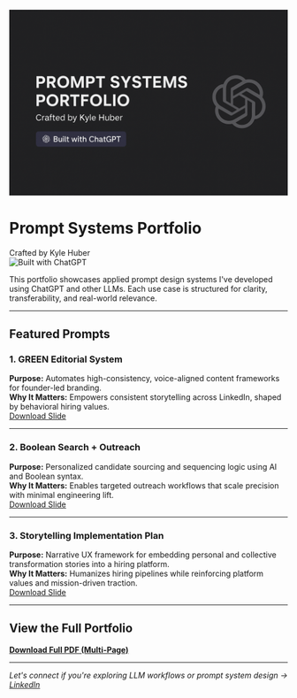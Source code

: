 ![Prompt Systems Portfolio Banner](./kyle-prompt-portfolio-banner.png)

# Prompt Systems Portfolio  
Crafted by Kyle Huber  
![Built with ChatGPT](https://img.shields.io/badge/Built_with-ChatGPT-blueviolet?style=flat-square&logo=openai)

This portfolio showcases applied prompt design systems I've developed using ChatGPT and other LLMs. Each use case is structured for clarity, transferability, and real-world relevance.

---

## Featured Prompts

### 1. GREEN Editorial System  
**Purpose:** Automates high-consistency, voice-aligned content frameworks for founder-led branding.  
**Why It Matters:** Empowers consistent storytelling across LinkedIn, shaped by behavioral hiring values.  
[Download Slide](./green-editorial-system.pdf)


---

### 2. Boolean Search + Outreach  
**Purpose:** Personalized candidate sourcing and sequencing logic using AI and Boolean syntax.  
**Why It Matters:** Enables targeted outreach workflows that scale precision with minimal engineering lift.  
[Download Slide](./boolean-search-outreach.pdf)

---

### 3. Storytelling Implementation Plan  
**Purpose:** Narrative UX framework for embedding personal and collective transformation stories into a hiring platform.  
**Why It Matters:** Humanizes hiring pipelines while reinforcing platform values and mission-driven traction.  
[Download Slide](./storytelling-implementation.pdf)

---

## View the Full Portfolio  
**[Download Full PDF (Multi-Page)](./Kyle_Prompt_Portfolio_Complete.pdf)**  

---

*Let's connect if you're exploring LLM workflows or prompt system design -> [LinkedIn](https://linkedin.com/in/kyle-james-my-filenames)*
